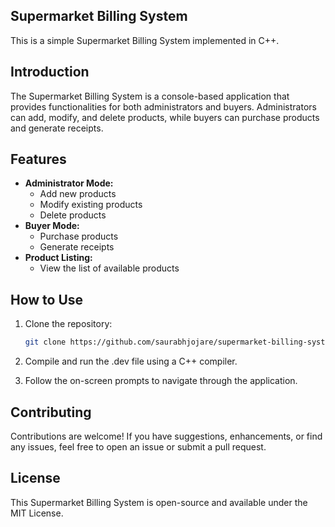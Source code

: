 ## Supermarket Billing System
This is a simple Supermarket Billing System implemented in C++.
## Introduction

The Supermarket Billing System is a console-based application that provides functionalities for both administrators and buyers. Administrators can add, modify, and delete products, while buyers can purchase products and generate receipts.

## Features

- **Administrator Mode:**
  - Add new products
  - Modify existing products
  - Delete products
- **Buyer Mode:**
  - Purchase products
  - Generate receipts
- **Product Listing:**
  - View the list of available products

 ## How to Use

1. Clone the repository:

   ```bash
   git clone https://github.com/saurabhjojare/supermarket-billing-system.git

1. Compile and run the .dev file using a C++ compiler.

2. Follow the on-screen prompts to navigate through the application.

## Contributing
Contributions are welcome! If you have suggestions, enhancements, or find any issues, feel free to open an issue or submit a pull request.

## License
This Supermarket Billing System is open-source and available under the MIT License.

